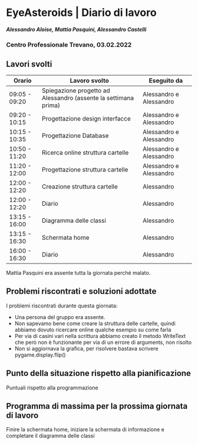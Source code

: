 # EyeAsteroids | Diario di lavoro
##### Alessandro Aloise, Mattia Pasquini, Alessandro Castelli
### Centro Professionale Trevano, 03.02.2022

## Lavori svolti


|Orario        |Lavoro svolto                                               	    |Eseguito da            |
|--------------|----------------------------------------------------------------- |-----------------------|
|09:05 - 09:20 | Spiegazione progetto ad Alessandro (assente la settimana prima)  |Alessandro e Alessandro|
|09:20 - 10:15 | Progettazione design interfacce							                 	  |Alessandro e Alessandro|
|10:15 - 10:35 | Progettazione Database										                        |Alessandro e Alessandro|
|10:50 - 11:20 | Ricerca online struttura cartelle						      	            |Alessandro e Alessandro|
|11:20 - 12:00 | Progettazione struttura cartelle	    						                |Alessandro e Alessandro|
|12:00 - 12:20 | Creazione struttura cartelle	    							                  |Alessandro             |
|12:00 - 12:20 | Diario	    										                                  |Alessandro             |   
|13:15 - 16:00 | Diagramma delle classi                         				          |Alessandro             |  
|13:15 - 16:30 | Schermata home                                                   |Alessandro             |    
|16:00 - 16:30 | Diario                                                           |Alessandro             |  

Mattia Pasquini era assente tutta la giornata perché malato.


##  Problemi riscontrati e soluzioni adottate
I problemi riscontrati durante questa giornata:

* Una persona del gruppo era assente.
* Non sapevamo bene come creare la struttura delle cartelle, quindi abbiamo dovuto ricercare online qualche esempio su come farla
* Per via di casini vari nella scrittura abbiamo creato il metodo WriteText che però non è funzionante per via di un errore di arguments, non risolto
* Non si aggiornava la grafica, per risolvere bastava scrivere pygame.display.flip()

##  Punto della situazione rispetto alla pianificazione
Puntuali rispetto alla programmazione

## Programma di massima per la prossima giornata di lavoro
Finire la schermata home, iniziare la schermata di informazione e completare il diagramma delle classi
